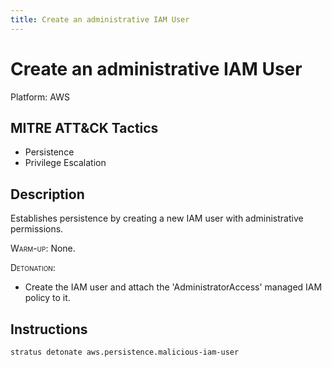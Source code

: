 ```yaml
---
title: Create an administrative IAM User
---
```


# Create an administrative IAM User 

Platform: AWS

## MITRE ATT&CK Tactics


- Persistence
- Privilege Escalation

## Description


Establishes persistence by creating a new IAM user with administrative permissions.

<span style="font-variant: small-caps;">Warm-up</span>: None.

<span style="font-variant: small-caps;">Detonation</span>: 

- Create the IAM user and attach the 'AdministratorAccess' managed IAM policy to it.


## Instructions

```bash title="Detonate with Stratus Red Team"
stratus detonate aws.persistence.malicious-iam-user
```
